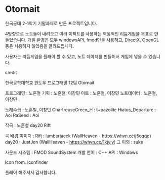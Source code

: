 # Otornait
한국공대 2-1학기 기말과제로 만든 프로젝트입니다.

4방향으로 노트들이 내려오고 여러 이팩트를 사용하는 역동적인 리듬게임을 목표로 만들었습니다.
개발 환경은 모두 windowsAPI, fmod만을 사용하고, DirectX, OpenGL등은 사용하지 않았음을 알려드립니다.

사용자는 리듬게임을 플래이 할 수 있고, 노트 데이터를 만들어서 게임에 넣을 수 있습니다.

credit

한국공학대학교 윈도우 프로그래밍 12팀
Otornait

프로그래밍 : 노훈철
기획 : 노훈철, 이창민
아트 : 노훈철, 이창민
노트데이터 : 노훈철, 이창민

노래수급 : 노훈철, 이창민
ChartreuseGreen_H : t+pazolite
Hiatus_Departure : Aoi
RaSeed : Aoi

작곡 : 노훈철
day20
Rift

곡 배경 이미지 : 
Rift : lumberjacck (WallHeaven - https://whvn.cc/j5oqqq)
day20 : JustJon (WallHeaven -  https://whvn.cc/1kjyjv)
그 이외 : suke

사운드 시스템 : FMOD SoundSystem
개발 언어 : C++
API : Windows

Icon from. Iconfinder

플레이 해주셔서 감사합니다.
